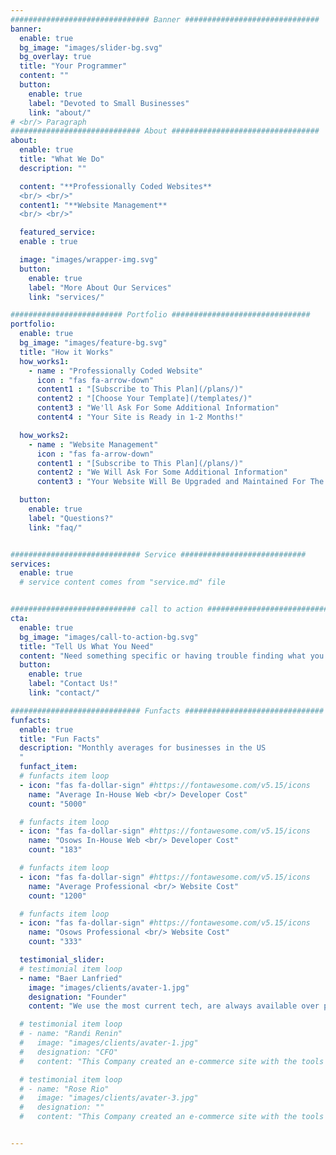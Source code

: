 ```yaml
---
############################### Banner ##############################
banner:
  enable: true
  bg_image: "images/slider-bg.svg"
  bg_overlay: true
  title: "Your Programmer"
  content: ""
  button:
    enable: true
    label: "Devoted to Small Businesses"
    link: "about/"
# <br/> Paragraph 
############################# About #################################
about:
  enable: true
  title: "What We Do"
  description: ""

  content: "**Professionally Coded Websites**
  <br/> <br/>"
  content1: "**Website Management**
  <br/> <br/>"

  featured_service:
  enable : true

  image: "images/wrapper-img.svg"
  button:
    enable: true
    label: "More About Our Services"
    link: "services/"

######################### Portfolio ###############################
portfolio:
  enable: true
  bg_image: "images/feature-bg.svg"
  title: "How it Works"
  how_works1:
    - name : "Professionally Coded Website"
      icon : "fas fa-arrow-down"
      content1 : "[Subscribe to This Plan](/plans/)"
      content2 : "[Choose Your Template](/templates/)"
      content3 : "We'll Ask For Some Additional Information"
      content4 : "Your Site is Ready in 1-2 Months!"

  how_works2:
    - name : "Website Management"
      icon : "fas fa-arrow-down"
      content1 : "[Subscribe to This Plan](/plans/)"
      content2 : "We Will Ask For Some Additional Information"
      content3 : "Your Website Will Be Upgraded and Maintained For The Duration of Your Subscription!"

  button:
    enable: true
    label: "Questions?"
    link: "faq/"


############################# Service ############################
services:
  enable: true
  # service content comes from "service.md" file


############################ call to action ###########################
cta:
  enable: true
  bg_image: "images/call-to-action-bg.svg"
  title: "Tell Us What You Need"
  content: "Need something specific or having trouble finding what you are looking for?"
  button:
    enable: true
    label: "Contact Us!"
    link: "contact/"

############################# Funfacts ###############################
funfacts:
  enable: true
  title: "Fun Facts"
  description: "Monthly averages for businesses in the US
  "
  funfact_item:
  # funfacts item loop
  - icon: "fas fa-dollar-sign" #https://fontawesome.com/v5.15/icons
    name: "Average In-House Web <br/> Developer Cost"
    count: "5000"

  # funfacts item loop
  - icon: "fas fa-dollar-sign" #https://fontawesome.com/v5.15/icons
    name: "Osows In-House Web <br/> Developer Cost"
    count: "183"

  # funfacts item loop
  - icon: "fas fa-dollar-sign" #https://fontawesome.com/v5.15/icons
    name: "Average Professional <br/> Website Cost"
    count: "1200"

  # funfacts item loop
  - icon: "fas fa-dollar-sign" #https://fontawesome.com/v5.15/icons
    name: "Osows Professional <br/> Website Cost"
    count: "333"

  testimonial_slider:
  # testimonial item loop
  - name: "Baer Lanfried"
    image: "images/clients/avater-1.jpg"
    designation: "Founder"
    content: "We use the most current tech, are always available over phone or email, and create simple yet elegant websites."

  # testimonial item loop
  # - name: "Randi Renin"
  #   image: "images/clients/avater-1.jpg"
  #   designation: "CFO"
  #   content: "This Company created an e-commerce site with the tools to make our business a success, with innovative ideas we feel that our site has unique elements that make us stand out from the crowd."

  # testimonial item loop
  # - name: "Rose Rio"
  #   image: "images/clients/avater-3.jpg"
  #   designation: ""
  #   content: "This Company created an e-commerce site with the tools to make our business a success, with innovative ideas we feel that our site has unique elements that make us stand out from the crowd."


---
```

